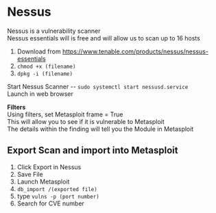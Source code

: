 # Nessus

Nessus is a vulnerability scanner  
Nessus essentials will is free and will allow us to scan up to 16 hosts  

1. Download from https://www.tenable.com/products/nessus/nessus-essentials  
2. ```chmod +x (filename)```  
3. ```dpkg -i (filename)```

Start Nessus Scanner  -- ```sudo systemctl start nessusd.service```  
Launch in web browser

**Filters**  
Using filters, set Metasploit frame = True  
This will allow you to see if it is vulnerable to Metasploit  
The details within the finding will tell you the Module in Metasploit

## Export Scan and import into Metasploit
1. Click Export in Nessus
2. Save File
3. Launch Metasploit
4. ```db_import /(exported file)```
5. type ```vulns -p (port number)```
6. Search for CVE number
